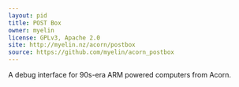 ```yaml
---
layout: pid
title: POST Box
owner: myelin
license: GPLv3, Apache 2.0
site: http://myelin.nz/acorn/postbox
source: https://github.com/myelin/acorn_postbox
---
```


A debug interface for 90s-era ARM powered computers from Acorn.